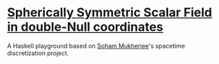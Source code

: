 # [Spherically Symmetric Scalar Field in double-Null coordinates](https://github.com/eschnett/sssfn)

A Haskell playground based on [Soham
Mukherjee](https://github.com/soham1112)'s spacetime discretization
project.
